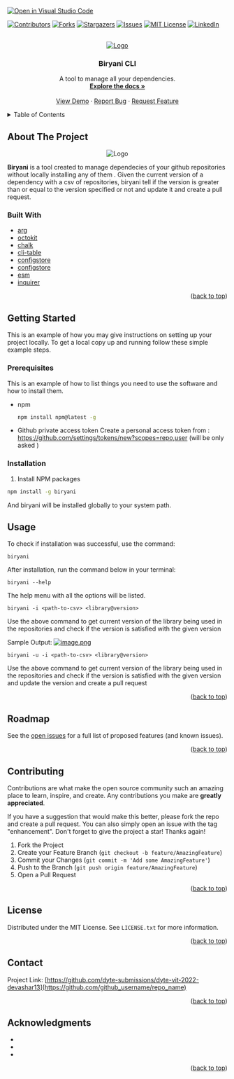 [![Open in Visual Studio Code](https://classroom.github.com/assets/open-in-vscode-c66648af7eb3fe8bc4f294546bfd86ef473780cde1dea487d3c4ff354943c9ae.svg)](https://classroom.github.com/online_ide?assignment_repo_id=7943761&assignment_repo_type=AssignmentRepo)
<div id="top"></div>
<!--
*** Thanks for checking out the Best-README-Template. If you have a suggestion
*** that would make this better, please fork the repo and create a pull request
*** or simply open an issue with the tag "enhancement".
*** Don't forget to give the project a star!
*** Thanks again! Now go create something AMAZING! :D
-->



<!-- PROJECT SHIELDS -->
<!--
*** I'm using markdown "reference style" links for readability.
*** Reference links are enclosed in brackets [ ] instead of parentheses ( ).
*** See the bottom of this document for the declaration of the reference variables
*** for contributors-url, forks-url, etc. This is an optional, concise syntax you may use.
*** https://www.markdownguide.org/basic-syntax/#reference-style-links
-->
[![Contributors][contributors-shield]][contributors-url]
[![Forks][forks-shield]][forks-url]
[![Stargazers][stars-shield]][stars-url]
[![Issues][issues-shield]][issues-url]
[![MIT License][license-shield]][license-url]
[![LinkedIn][linkedin-shield]][linkedin-url]



<!-- PROJECT LOGO -->
<br />
<div align="center">
  <a href="dyte-submissions/dyte-vit-2022-devashar13">
    <img src="https://i.postimg.cc/XJXTMMXZ/image.png" alt="Logo">
  </a>

<h3 align="center">Biryani CLI</h3>

  <p align="center">
A tool to manage all your dependencies. 
    <br />
    <a href="https://github.com/dyte-submissions/dyte-vit-2022-devashar13"><strong>Explore the docs »</strong></a>
    <br />
    <br />
    <a href="https://github.com/dyte-submissions/dyte-vit-2022-devashar13">View Demo</a>
    ·
    <a href="https://github.com/dyte-submissions/dyte-vit-2022-devashar13/issues">Report Bug</a>
    ·
    <a href="https://github.com/dyte-submissions/dyte-vit-2022-devashar13/issues">Request Feature</a>
  </p>
</div>



<!-- TABLE OF CONTENTS -->
<details>
  <summary>Table of Contents</summary>
  <ol>
    <li>
      <a href="#about-the-project">About The Project</a>
      <ul>
        <li><a href="#built-with">Built With</a></li>
      </ul>
    </li>
    <li>
      <a href="#getting-started">Getting Started</a>
      <ul>
        <li><a href="#prerequisites">Prerequisites</a></li>
        <li><a href="#installation">Installation</a></li>
      </ul>
    </li>
    <li><a href="#usage">Usage</a></li>
    <li><a href="#roadmap">Roadmap</a></li>
    <li><a href="#contributing">Contributing</a></li>
    <li><a href="#license">License</a></li>
    <li><a href="#contact">Contact</a></li>
    <li><a href="#acknowledgments">Acknowledgments</a></li>
  </ol>
</details>

<!-- ABOUT THE PROJECT -->
## About The Project
<p align="center">
  <img src="https://i.postimg.cc/yx8WC8cm/biryanihelp.png" alt="Logo">
</p>

**Biryani** is a tool created to manage dependecies of your github repositories without locally installing any of them . Given the current version of a dependency with a csv of repositories, biryani tell if the version is greater than or equal to the version specified or not and update it and create a pull request. 

### Built With

* [arg](https://www.npmjs.com/package/arg)
* [octokit](https://www.npmjs.com/package/octokit/)
* [chalk](https://www.npmjs.com/package/chalk)
* [cli-table](https://www.npmjs.com/package/cli-table)
* [configstore](https://svelte.dev/)
* [configstore](https://www.npmjs.com/package/configstore)
* [esm](https://www.npmjs.com/package/esm)
* [inquirer](https://www.npmjs.com/package/inquirer)

<p align="right">(<a href="#top">back to top</a>)</p>


<!-- GETTING STARTED -->
## Getting Started

This is an example of how you may give instructions on setting up your project locally.
To get a local copy up and running follow these simple example steps.

### Prerequisites

This is an example of how to list things you need to use the software and how to install them.
* npm
  ```sh
  npm install npm@latest -g
  ```
* Github private access token
  Create a personal access token from : https://github.com/settings/tokens/new?scopes=repo,user
  (will be only asked )

### Installation
 1. Install NPM packages
```sh
npm install -g biryani
```
And biryani will be installed globally to your system path.
<!-- USAGE EXAMPLES -->

## Usage

To check if installation was successful, use the command: 

```
biryani
```
After installation, run the command below in your terminal:

```
biryani --help 
```
The help menu with all the options will be listed. 


```
biryani -i <path-to-csv> <library@version>
```
Use the above command to get current version of the library being used in the repositories and check if the version is satisfied with the given version

Sample Output:
[![image.png](https://i.postimg.cc/Dwcn2gZh/image.png)](https://postimg.cc/rDzvj5xZ)

```
biryani -u -i <path-to-csv> <library@version>
```
Use the above command to get current version of the library being used in the repositories and check if the version is satisfied with the given version and update the version and create a pull request


<p align="right">(<a href="#top">back to top</a>)</p>


<!-- ROADMAP -->
## Roadmap

See the [open issues](https://github.com/-submissions/dyte-vit-2022-devashar13/issues) for a full list of proposed features (and known issues).

<p align="right">(<a href="#top">back to top</a>)</p>

<!-- CONTRIBUTING -->
## Contributing

Contributions are what make the open source community such an amazing place to learn, inspire, and create. Any contributions you make are **greatly appreciated**.

If you have a suggestion that would make this better, please fork the repo and create a pull request. You can also simply open an issue with the tag "enhancement".
Don't forget to give the project a star! Thanks again!

1. Fork the Project
2. Create your Feature Branch (`git checkout -b feature/AmazingFeature`)
3. Commit your Changes (`git commit -m 'Add some AmazingFeature'`)
4. Push to the Branch (`git push origin feature/AmazingFeature`)
5. Open a Pull Request

<p align="right">(<a href="#top">back to top</a>)</p>



<!-- LICENSE -->
## License

Distributed under the MIT License. See `LICENSE.txt` for more information.

<p align="right">(<a href="#top">back to top</a>)</p>



<!-- CONTACT -->
## Contact
Project Link: [https://github.com/dyte-submissions/dyte-vit-2022-devashar13](https://github.com/github_username/repo_name)

<p align="right">(<a href="#top">back to top</a>)</p>



<!-- ACKNOWLEDGMENTS -->
## Acknowledgments

* []()
* []()
* []()

<p align="right">(<a href="#top">back to top</a>)</p>



<!-- MARKDOWN LINKS & IMAGES -->
<!-- https://www.markdownguide.org/basic-syntax/#reference-style-links -->
[contributors-shield]: https://img.shields.io/github/contributors/github_username/repo_name.svg?style=for-the-badge
[contributors-url]: https://github.com/github_username/repo_name/graphs/contributors
[forks-shield]: https://img.shields.io/github/forks/github_username/repo_name.svg?style=for-the-badge
[forks-url]: https://github.com/github_username/repo_name/network/members
[stars-shield]: https://img.shields.io/github/stars/github_username/repo_name.svg?style=for-the-badge
[stars-url]: https://github.com/github_username/repo_name/stargazers
[issues-shield]: https://img.shields.io/github/issues/github_username/repo_name.svg?style=for-the-badge
[issues-url]: https://github.com/github_username/repo_name/issues
[license-shield]: https://img.shields.io/github/license/github_username/repo_name.svg?style=for-the-badge
[license-url]: https://github.com/github_username/repo_name/blob/master/LICENSE.txt
[linkedin-shield]: https://img.shields.io/badge/-LinkedIn-black.svg?style=for-the-badge&logo=linkedin&colorB=555
[linkedin-url]: https://linkedin.com/in/linkedin_username
[product-screenshot]: images/screenshot.png
